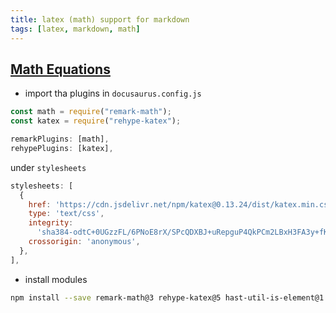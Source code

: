 ```yaml
---
title: latex (math) support for markdown
tags: [latex, markdown, math]
---
```


## [Math Equations](https://docusaurus.io/docs/markdown-features/math-equations)

- import tha plugins in `docusaurus.config.js`

```js
const math = require("remark-math");
const katex = require("rehype-katex");
```

```js
remarkPlugins: [math],
rehypePlugins: [katex],
```

under `stylesheets`

```js
stylesheets: [
  {
    href: 'https://cdn.jsdelivr.net/npm/katex@0.13.24/dist/katex.min.css',
    type: 'text/css',
    integrity:
      'sha384-odtC+0UGzzFL/6PNoE8rX/SPcQDXBJ+uRepguP4QkPCm2LBxH3FA3y+fKSiJ+AmM',
    crossorigin: 'anonymous',
  },
],
```

- install modules

```sh
npm install --save remark-math@3 rehype-katex@5 hast-util-is-element@1.1.0
```
